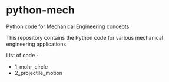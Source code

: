 # python-mech

Python code for Mechanical Engineering concepts

This repository contains the Python code for various mechanical engineering applications.

List of code - 

* 1_mohr_circle
* 2_projectile_motion
